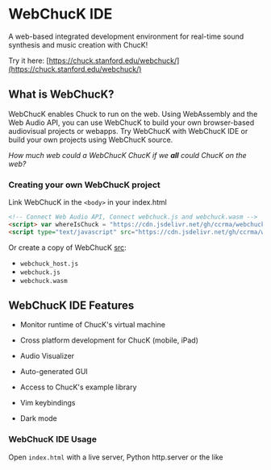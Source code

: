 # WebChucK IDE

A web-based integrated development environment for real-time sound synthesis and music creation with ChucK!

Try it here: [https://chuck.stanford.edu/webchuck/](https://chuck.stanford.edu/webchuck/)

## What is WebChucK?

WebChucK enables Chuck to run on the web. Using WebAssembly and the Web Audio API, you can use WebChucK to build your own browser-based audiovisual projects or webapps. Try WebChucK with WebChucK IDE or build your own projects using WebChucK source. 

*How much web could a WebChucK ChucK if we **all** could ChucK on the web?*

### Creating your own WebChucK project

Link WebChucK in the `<body>` in your index.html

```html
<!-- Connect Web Audio API, Connect webchuck.js and webchuck.wasm -->
<script> var whereIsChuck = "https://cdn.jsdelivr.net/gh/ccrma/webchuck/src"; </script>
<script type="text/javascript" src="https://cdn.jsdelivr.net/gh/ccrma/webchuck/src/webchuck_host.js"></script>
```

Or create a copy of WebChucK [src](./src/):

- `webchuck_host.js`
- `webchuck.js`
- `webchuck.wasm`

## WebChucK IDE Features

- Monitor runtime of ChucK's virtual machine

- Cross platform development for ChucK (mobile, iPad)

- Audio Visualizer

- Auto-generated GUI

- Access to ChucK's example library

- Vim keybindings

- Dark mode

### WebChucK IDE Usage

Open `index.html` with a live server, Python http.server or the like

